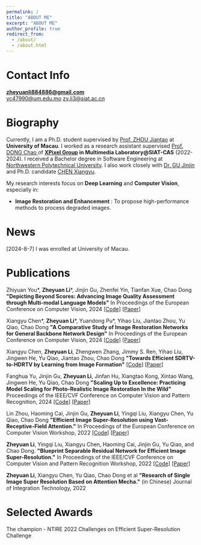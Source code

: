 ```yaml
---
permalink: /
title: "ABOUT ME"
excerpt: "ABOUT ME"
author_profile: true
redirect_from: 
  - /about/
  - /about.html
---
```

Contact Info
======
**zheyuanli884886@gmail.com**   
yc47990@um.edu.mo
zy.li3@siat.ac.cn

Biography
======
Currently, I am a Ph.D. student supervised by [Prof. ZHOU Jiantao](https://www.fst.um.edu.mo/people/jtzhou/) at **University of Macau**.
I worked as a research assistant supervised [Prof. DONG Chao ](http://xpixel.group/2010/01/20/chaodong.html) of **[XPixel Group](http://xpixel.group/index.html) in Multimedia Laboratory@SIAT-CAS** (2022-2024).
I received a Bachelor degree in Software Engineering at 
[Northwestern Polytechnical University](https://en.nwpu.edu.cn/).
I also work closely with [Dr. GU Jinjin](https://www.jasongt.com/) and
Ph.D. candidate [CHEN Xiangyu](https://chxy95.github.io/).  

My research interests focus on **Deep Learning** and **Computer Vision**, especially in:  
+ **Image Restoration and Enhancement** : To propose high-performance methods to 
  process degraded images.
  



News
======

[2024-8-7] I was enrolled at University of Macau.

Publications
======
Zhiyuan You*, **Zheyuan Li***, Jinjin Gu, Zhenfei Yin, Tianfan Xue, Chao Dong
**"Depicting Beyond Scores: Advancing Image Quality Assessment through Multi-modal Language Models"**
In Proceedings of the European Conference on Computer Vision, 2024
[[Code]](https://github.com/XPixelGroup/DepictQA)
[[Paper]](https://arxiv.org/abs/2312.08962)


Xiangyu Chen*, **Zheyuan Li***, Yuandong Pu*, Yihao Liu, Jiantao Zhou, Yu Qiao, Chao Dong
**"A Comparative Study of Image Restoration Networks for General Backbone Network Design"**
In Proceedings of the European Conference on Computer Vision, 2024
[[Code]](https://github.com/Andrew0613/X-Restormer)
[[Paper]](https://arxiv.org/abs/2310.11881)

Xiangyu Chen, **Zheyuan Li**, Zhengwen Zhang, Jimmy S. Ren, Yihao Liu, Jingwen He, Yu Qiao, Jiantao Zhou, Chao Dong
**"Towards Efficient SDRTV-to-HDRTV by Learning from Image Formation"**
[[Code]](https://github.com/xiaom233/HDRTVNet-plus)
[[Paper]](https://arxiv.org/abs/2309.04084)

Fanghua Yu, Jinjin Gu, **Zheyuan Li**, Jinfan Hu, Xiangtao Kong, Xintao Wang, Jingwen He, Yu Qiao, Chao Dong
**"Scaling Up to Excellence: Practicing Model Scaling for Photo-Realistic Image Restoration In the Wild"**
Proceedings of the IEEE/CVF Conference on Computer Vision and Pattern Recognition, 2024
[[Code]](https://github.com/Fanghua-Yu/SUPIR)
[[Paper]](https://openaccess.thecvf.com/content/CVPR2024/html/Yu_Scaling_Up_to_Excellence_Practicing_Model_Scaling_for_Photo-Realistic_Image_CVPR_2024_paper.html)

Lin Zhou, Haoming Cai, Jinjin Gu, **Zheyuan Li**, Yingqi Liu, Xiangyu Chen, Yu Qiao, Chao Dong
**"Efficient Image Super-Resolution using Vast-Receptive-Field Attention."**
In Proceedings of the European Conference on Computer Vision Workshop, 2022
[[Code]](https://github.com/zhoumumu/VapSR) 
[[Paper]](https://arxiv.org/abs/2210.05960)

**Zheyuan Li**, Yingqi Liu, Xiangyu Chen, Haoming Cai, Jinjin Gu, Yu Qiao, and Chao Dong. 
**"Blueprint Separable Residual Network for Efficient Image Super-Resolution."**
In Proceedings of the IEEE/CVF Conference on Computer Vision and Pattern Recognition Workshop, 2022
[[Code]](https://github.com/xiaom233/BSRN) 
[[Paper]](https://openaccess.thecvf.com/content/CVPR2022W/NTIRE/papers/Li_Blueprint_Separable_Residual_Network_for_Efficient_Image_Super-Resolution_CVPRW_2022_paper.pdf)

**Zheyuan Li**, Xiangyu Chen, Yu Qiao, Chao Dong et al
**"Research of Single Image Super Resolution Based on Attention Mecha."** (in Chinese)
Journal of Integration Technology, 2022

Selected Awards
======
The champion - NTIRE 2022 Challenges on Efficient Super-Resolution Challenge